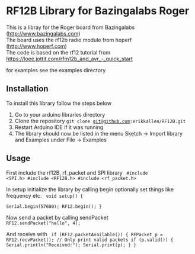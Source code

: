# RF12B Library for Bazingalabs Roger
This is a libray for the Roger board from Bazingalabs (http://www.bazingalabs.com)  
The board uses the rf12b radio module from hoperf (http://www.hoperf.com)  
The code is based on the rf12 tutorial from https://loee.jottit.com/rfm12b_and_avr_-_quick_start  

for examples see the examples directory

 
## Installation
To install this library follow the steps below

1. Go to your arduino libraries directory
2. Clone the repository
<code>git clone git@github.com:erikkallen/RF12B.git</code>
3. Restart Arduino IDE if it was running
4. The library should now be listed in the menu Sketch -> Import library and Examples under File -> Examples

## Usage
First include the rf12B, rf_packet and SPI library
<code>
#include <SPI.h>
#include <RF12B.h>
#include <rf_packet.h>
</code>

In setup initialize the library by calling begin optionally set things like frequency etc.
<code>
void setup() {	
	Serial.begin(57600);
	RF12.begin();
}
</code>

Now send a packet by calling sendPacket
<code>
RF12.sendPacket("hello", 4);
</code>

And receive with
<code>
if (RF12.packetAvailable()) {
		RFPacket p = RF12.recvPacket();
		// Only print valid packets
		if (p.valid()) {
			Serial.println("Received:");
			Serial.print(p);
		}
	}
</code>